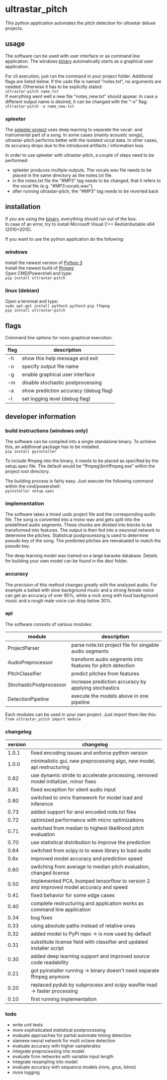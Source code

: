 # ultrastar_pitch
This python application automates the pitch detection for ultrastar deluxe projects.  
  
## usage
The software can be used with user interface or as command line application. The windows [binary](https://github.com/paradigmn/ultrastar_pitch/releases) automatically starts as a graphical user application.

For cli execution, just run the command in your project folder. Additional flags are listed below. If the usdx file is named "notes.txt", no arguments are needed. Otherwise it has to be explicitly stated:  
`ultrastar-pitch name.txt`  
If everything went well a new file "notes_new.txt" should appear. In case a different output name is desired, it can be changed with the "-o" flag:  
`ultrastar-pitch -o name_new.txt`  

### spleeter
The [spleeter project](https://github.com/deezer/spleeter) uses deep learning to separate the vocal- and instrumental part of a song. In some cases (mainly acoustic songs), ultrastar-pitch performs better with the isolated vocal data. In other cases, its accuracy drops due to the introduced artifacts / information loss.  
  
In order to use spleeter with ultrastar-pitch, a couple of steps need to be performed:  
  
* spleeter produces multiple outputs. The vocals.wav file needs to be placed in the same directory as the notes.txt file.  
* in the notes.txt file the "#MP3" tag needs to be changed, that it refers to the vocal file (e.g. "#MP3:vocals.wav").  
* after running ultrastar-pitch, the "#MP3" tag needs to be reverted back  
  
## installation
If you are using the [binary](https://github.com/paradigmn/ultrastar_pitch/releases), everything should run out of the box.  
In case of an error, try to install Microsoft Visual C++ Redistributable x64 (2010+2015).  
  
If you want to use the python application do the following:  
### windows
Install the newest version of [Python 3](https://www.python.org/downloads/windows/)  
Install the newest build of [ffmpeg](https://de.wikihow.com/FFmpeg-unter-Windows-installieren)  
Open CMD/Powershell and type:  
`pip install ultrastar-pitch`  
### linux (debian)
Open a terminal and type:  
`sudo apt-get install python3 python3-pip ffmpeg`  
`pip install ultrastar-pitch`  
  
## flags
Command line options for nono graphical execution:  
  
| flag | description                           |
|------|---------------------------------------|
| -h   | show this help message and exit       |
| -o   | specify output file name              |
| -g   | enable graphical user interface       |
| -m   | disable stochastic postprocessing     |
| -a   | show prediction accuracy (debug flag) |
| -l   | set logging level (debug flag)        |
  
## developer information
### build instructions (windows only)
The software can be compiled into a single standalone binary. To achieve this, an additional package has to be installed.  
`pip install pyinstaller`  
  
To include ffmpeg into the binary, it needs to be placed as specified by the setup.spec file. The default would be "ffmpeg\bin\ffmpeg.exe" within the project root directory.  
  
The building process is fairly easy. Just execute the following command within the cmd/powershell:  
`pyinstaller setup.spec`  
### implementation
The software takes a timed usdx project file and the corresponding audio file. The song is converted into a mono wav and gets split into the predefined audio segments. These chunks are divided into blocks to be transformed into features. The output is then fed into a neuronal network to determine the pitches. Statistical postprocessing is used to determine pseudo key of the song. The predicted pitches are reevaluated to match the pseudo key.
  
The deep learning model was trained on a large karaoke database. Details for building your own model can be found in the dev/ folder.
  
### accuracy
The precision of this method changes greatly with the analyzed audio. For example a ballad with slow background music and a strong female voice can get an accuracy of over 90%, while a rock song with loud background music and a rough male voice can drop below 30%.  

### api
The software consists of various modules:  
  
| module                  | description                                                |
|-------------------------|------------------------------------------------------------|
| ProjectParser           | parse note.txt project file for singable audio segments    |
| AudioPreprocessor       | transform audio segments into features for pitch detection |
| PitchClassifier         | predict pitches from features                              |
| StochasticPostprocessor | increase prediction accuracy by applying stochastics       |
| DetectionPipeline       | execute the models above in one pipeline                   |
  
Each modules can be used in your own project. Just import them like this:  
`from ultrastar_pitch import module`  
  
### changelog
| version | changelog                                                                             |
|---------|---------------------------------------------------------------------------------------|
| 1.0.1   | fixed encoding issues and enforce python version                                      |
| 1.0.0   | minimalistic gui, new preprocessing algo, new model, api restructuring                |
| 0.82    | use dynamic stride to accelerate processing, removed model initializer, minor fixes   |
| 0.81    | fixed exception for silent audio input                                                |
| 0.80    | switched to onnx framework for model load and inference                               |
| 0.73    | added support for ansi encoded note.txt files                                         |
| 0.72    | optimized performance with micro optimizations                                        |
| 0.71    | switched from median to highest likelihood pitch evaluation                           |
| 0.70    | use statistical distribution to improve the prediction                                |
| 0.64    | switched from scipy.io to wave library to load audio                                  |
| 0.6x    | improved model accuracy and prediction speed                                          |
| 0.60    | switching from average to median pitch evaluation, changed license                    |
| 0.50    | implemented PCA, bumped tensorflow to version 2 and improved model accuracy and speed |
| 0.41    | fixed behavior for some edge cases                                                    |
| 0.40    | complete restructuring and application works as command line application              |
| 0.34    | bug fixes                                                                             |
| 0.33    | using absolute paths instead of relative ones                                         |
| 0.32    | added model to PyPi repo -> is now used by default                                    |
| 0.31    | substitute license field with classifier and updated installer script                 |
| 0.30    | added deep learning support and improved source code readability                      |
| 0.21    | got pyinstaller running -> binary doesn't need separate ffmpeg anymore                |
| 0.20    | replaced pydub by subprocess and scipy wavfile read -> faster processing              |
| 0.10    | first running implementation                                                          |
  
### todo
* write unit tests  
* more sophisticated statistical postprocessing  
* evaluate approaches for partial automate timing detection  
* siamese neural network for multi octave detection  
* evaluate accuracy with higher samplerates  
* integrate preprocessing into model  
* evaluate fcnn networks with variable input length  
* integrate resampling into model  
* evaluate accuracy with sequence models (rnns, grus, lstms)  
* more logging  





